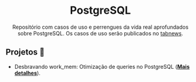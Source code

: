 <h1 align='center'>PostgreSQL</h1>

<p align='center'>Repositório com casos de uso e perrengues da vida real aprofundados sobre PostgreSQL. Os casos de uso serão publicados no <a href="https://www.tabnews.com.br/chseki/conteudos/1">tabnews</a>.</p>


## Projetos :scroll:

- Desbravando work_mem: Otimização de queries no PostgreSQL (**[Mais detalhes](/work_mem/)**).
